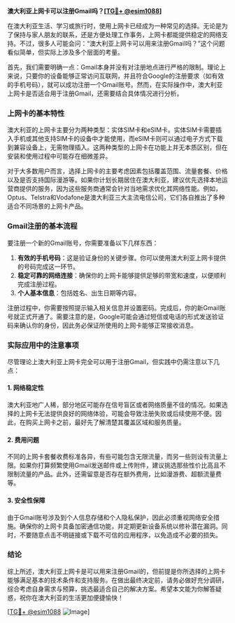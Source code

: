 **澳大利亚上网卡可以注册Gmail吗？[[TG💪+ @esim1088](https://t.me/s/esim1088)]**

在澳大利亚生活、学习或旅行时，使用上网卡已经成为一种常见的选择。无论是为了保持与家人朋友的联系，还是方便处理工作事务，上网卡都能提供稳定的网络支持。不过，很多人可能会问：“澳大利亚上网卡可以用来注册Gmail吗？”这个问题看似简单，但实际上涉及多个层面的考量。

首先，我们需要明确一点：Gmail本身并没有对注册地点进行严格的限制。理论上来说，只要你的设备能够正常访问互联网，并且符合Google的注册要求（如有效的手机号码），就可以成功注册一个Gmail账号。然而，在实际操作中，澳大利亚上网卡是否适合用于注册Gmail，还需要结合具体情况进行分析。

### 上网卡的基本特性

澳大利亚的上网卡主要分为两种类型：实体SIM卡和eSIM卡。实体SIM卡需要插入手机或其他支持SIM卡的设备中才能使用，而eSIM卡则可以通过电子方式下载到兼容设备上，无需物理插入。这两种类型的上网卡在功能上并无本质区别，但在安装和使用过程中可能存在细微差异。

对于大多数用户而言，选择上网卡的主要考虑因素包括覆盖范围、流量套餐、价格以及是否支持国际漫游等。如果你计划长期居住在澳大利亚，建议优先选择本地运营商提供的服务，因为这些服务商通常会针对当地需求优化其网络性能。例如，Optus、Telstra和Vodafone是澳大利亚三大主流电信公司，它们各自推出了多种适合不同场景的上网卡产品。

### Gmail注册的基本流程

要注册一个新的Gmail账号，你需要准备以下几样东西：

1. **有效的手机号码**：这是验证身份的关键步骤。你可以使用澳大利亚上网卡提供的号码完成这一环节。
2. **稳定可靠的网络连接**：确保你的上网卡能够提供足够的带宽和速度，以便顺利完成注册过程。
3. **个人基本信息**：包括姓名、出生日期等内容。

注册过程中，你需要按照提示输入相关信息并设置密码。完成后，你的新Gmail账号就正式开通了。需要注意的是，Google可能会通过短信或电话的形式发送验证码来确认你的身份，因此务必保证所使用的上网卡能够正常接收消息。

### 实际应用中的注意事项

尽管理论上澳大利亚上网卡完全可以用于注册Gmail，但实践中仍需注意以下几点：

#### 1. 网络稳定性
澳大利亚地广人稀，部分地区可能存在信号盲区或者网络质量不佳的情况。如果选择的上网卡无法提供良好的网络体验，可能会导致注册失败或后续使用不便。因此，在购买上网卡之前，最好先了解清楚其覆盖区域和服务质量。

#### 2. 费用问题
不同的上网卡套餐收费标准各异，有些可能包含无限流量，而另一些则设有流量上限。如果你打算频繁使用Gmail发送邮件或上传附件，建议挑选那些性价比高且不限制流量的产品。此外，还需留意是否存在额外费用，比如漫游费、超额流量费等。

#### 3. 安全性保障
由于Gmail账号涉及到个人信息存储和个人隐私保护，因此必须重视网络安全措施。确保你的上网卡具备加密通信功能，并定期更新设备系统以修补潜在漏洞。同时，不要随意点击不明链接或下载不可信的应用程序，以免造成不必要的损失。

### 结论

综上所述，澳大利亚上网卡是可以用来注册Gmail的，但前提是你所选择的上网卡能够满足基本的技术条件和支持服务。在做出最终决定前，请务必做好充分调研，综合考虑自身需求与预算，挑选最适合自己的解决方案。希望本文能为你解答疑惑，祝你在澳大利亚的生活更加便捷愉快！

[[TG💪+ @esim1088](https://t.me/s/esim1088) ![Image](https://i.postimg.cc/4NQfJmqS/Snipaste-2025-05-13-00-14-12.png)]